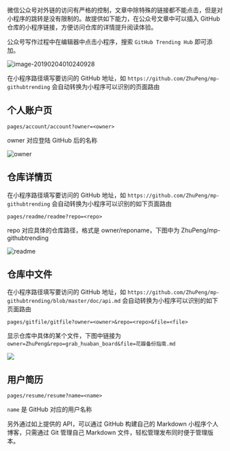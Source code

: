 微信公众号对外链的访问有严格的控制，文章中除特殊的链接都不能点击，但是对小程序的跳转是没有限制的。故提供如下能力，在公众号文章中可以插入 GitHub 仓库的小程序链接，方便访问仓库的详情提升阅读体验。

公众号写作过程中在编辑器中点击小程序，搜索 `GitHub Trending Hub` 即可添加。

![image-20190204010240928](https://7465-test-3c9b5e-1258459492.tcb.qcloud.la/mp-githubtrending/mini.png)

在小程序路径填写要访问的 GitHub 地址，如 `https://github.com/ZhuPeng/mp-githubtrending` 会自动转换为小程序可以识别的页面路由


## 个人账户页

`pages/account/account?owner=<owner>`

owner 对应登陆 GitHub 后的名称

![owner](https://7465-test-3c9b5e-1258459492.tcb.qcloud.la/mp-githubtrending/owner.jpeg)



## 仓库详情页

在小程序路径填写要访问的 GitHub 地址，如 `https://github.com/ZhuPeng/mp-githubtrending` 会自动转换为小程序可以识别的如下页面路由

`pages/readme/readme?repo=<repo>`

repo 对应具体的仓库路径，格式是 owner/reponame，下图中为 ZhuPeng/mp-githubtrending

![readme](https://7465-test-3c9b5e-1258459492.tcb.qcloud.la/mp-githubtrending/readme.jpeg)



## 仓库中文件

在小程序路径填写要访问的 GitHub 地址，如 `https://github.com/ZhuPeng/mp-githubtrending/blob/master/doc/api.md` 会自动转换为小程序可以识别的如下页面路由

`pages/gitfile/gitfile?owner=<owner>&repo=<repo>&file=<file>`

显示仓库中具体的某个文件，下图中链接为 `owner=ZhuPeng&repo=grab_huaban_board&file=花瓣备份指南.md`

![](https://7465-test-3c9b5e-1258459492.tcb.qcloud.la/mp-githubtrending/md.jpeg)


## 用户简历

`pages/resume/resume?name=<name>`

`name` 是 GitHub 对应的用户名称


另外通过如上提供的 API，可以通过 GitHub 构建自己的 Markdown 小程序个人博客，只需通过 Git 管理自己 Markdown 文件，轻松管理发布同时便于管理版本。